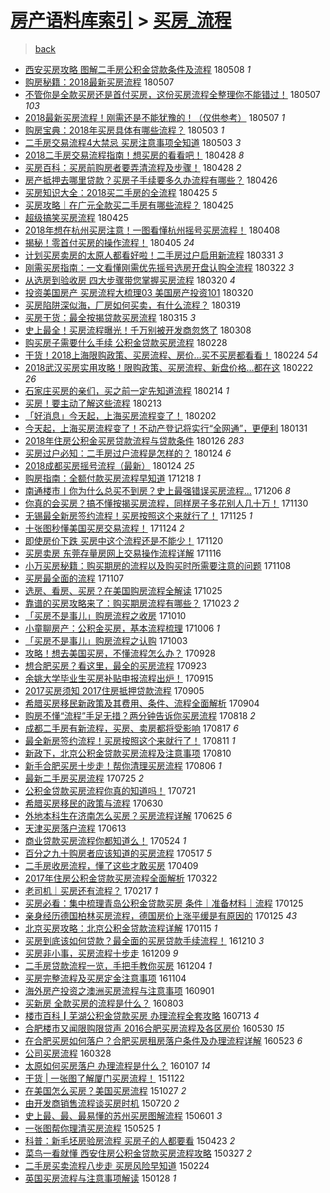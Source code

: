 [房产语料库索引](../../README.md)  > [买房_流程](买房_流程.md)
====
> [back](../README.md)

- [西安买房攻略 图解二手房公积金贷款条件及流程](http://jkwz.applinzi.com/ittc/7100704815875359761.html#%E8%A5%BF%E5%AE%89%E4%B9%B0%E6%88%BF%E6%94%BB%E7%95%A5+%E5%9B%BE%E8%A7%A3%E4%BA%8C%E6%89%8B%E6%88%BF%E5%85%AC%E7%A7%AF%E9%87%91%E8%B4%B7%E6%AC%BE%E6%9D%A1%E4%BB%B6%E5%8F%8A%E6%B5%81%E7%A8%8B) 180508 *1* 
- [购房秘籍：2018最新买房流程](http://jkwz.applinzi.com/ittc/7100314556192785425.html#%E8%B4%AD%E6%88%BF%E7%A7%98%E7%B1%8D%EF%BC%9A2018%E6%9C%80%E6%96%B0%E4%B9%B0%E6%88%BF%E6%B5%81%E7%A8%8B) 180507  
- [不管你是全款买房还是首付买房，这份买房流程全整理你不能错过！](http://jkwz.applinzi.com/ittc/7100301217089717255.html#%E4%B8%8D%E7%AE%A1%E4%BD%A0%E6%98%AF%E5%85%A8%E6%AC%BE%E4%B9%B0%E6%88%BF%E8%BF%98%E6%98%AF%E9%A6%96%E4%BB%98%E4%B9%B0%E6%88%BF%EF%BC%8C%E8%BF%99%E4%BB%BD%E4%B9%B0%E6%88%BF%E6%B5%81%E7%A8%8B%E5%85%A8%E6%95%B4%E7%90%86%E4%BD%A0%E4%B8%8D%E8%83%BD%E9%94%99%E8%BF%87%EF%BC%81) 180507 *103* 
- [2018最新买房流程！刚需还是不能犹豫的！（仅供参考）](http://jkwz.applinzi.com/ittc/7100293447468712971.html#2018%E6%9C%80%E6%96%B0%E4%B9%B0%E6%88%BF%E6%B5%81%E7%A8%8B%EF%BC%81%E5%88%9A%E9%9C%80%E8%BF%98%E6%98%AF%E4%B8%8D%E8%83%BD%E7%8A%B9%E8%B1%AB%E7%9A%84%EF%BC%81%EF%BC%88%E4%BB%85%E4%BE%9B%E5%8F%82%E8%80%83%EF%BC%89) 180507 *1* 
- [购房宝典：2018年买房具体有哪些流程？](http://jkwz.applinzi.com/ittc/7098835997087499275.html#%E8%B4%AD%E6%88%BF%E5%AE%9D%E5%85%B8%EF%BC%9A2018%E5%B9%B4%E4%B9%B0%E6%88%BF%E5%85%B7%E4%BD%93%E6%9C%89%E5%93%AA%E4%BA%9B%E6%B5%81%E7%A8%8B%EF%BC%9F) 180503 *1* 
- [二手房交易流程4大禁忌 买房注意事项全知道](http://jkwz.applinzi.com/ittc/7098794316090835984.html#%E4%BA%8C%E6%89%8B%E6%88%BF%E4%BA%A4%E6%98%93%E6%B5%81%E7%A8%8B4%E5%A4%A7%E7%A6%81%E5%BF%8C+%E4%B9%B0%E6%88%BF%E6%B3%A8%E6%84%8F%E4%BA%8B%E9%A1%B9%E5%85%A8%E7%9F%A5%E9%81%93) 180503 *3* 
- [2018二手房交易流程指南！想买房的看看吧！](http://jkwz.applinzi.com/ittc/7097158168025236491.html#2018%E4%BA%8C%E6%89%8B%E6%88%BF%E4%BA%A4%E6%98%93%E6%B5%81%E7%A8%8B%E6%8C%87%E5%8D%97%EF%BC%81%E6%83%B3%E4%B9%B0%E6%88%BF%E7%9A%84%E7%9C%8B%E7%9C%8B%E5%90%A7%EF%BC%81) 180428 *8* 
- [买房百科：买房前购房者要弄清流程及步骤！](http://jkwz.applinzi.com/ittc/7096964784975250442.html#%E4%B9%B0%E6%88%BF%E7%99%BE%E7%A7%91%EF%BC%9A%E4%B9%B0%E6%88%BF%E5%89%8D%E8%B4%AD%E6%88%BF%E8%80%85%E8%A6%81%E5%BC%84%E6%B8%85%E6%B5%81%E7%A8%8B%E5%8F%8A%E6%AD%A5%E9%AA%A4%EF%BC%81) 180428 *2* 
- [房产抵押去哪里贷款？买房子手续要多久办流程有哪些？](http://jkwz.applinzi.com/ittc/7096307855651243014.html#%E6%88%BF%E4%BA%A7%E6%8A%B5%E6%8A%BC%E5%8E%BB%E5%93%AA%E9%87%8C%E8%B4%B7%E6%AC%BE%EF%BC%9F%E4%B9%B0%E6%88%BF%E5%AD%90%E6%89%8B%E7%BB%AD%E8%A6%81%E5%A4%9A%E4%B9%85%E5%8A%9E%E6%B5%81%E7%A8%8B%E6%9C%89%E5%93%AA%E4%BA%9B%EF%BC%9F) 180426  
- [买房知识大全：2018买二手房的全流程](http://jkwz.applinzi.com/ittc/7095940019212780560.html#%E4%B9%B0%E6%88%BF%E7%9F%A5%E8%AF%86%E5%A4%A7%E5%85%A8%EF%BC%9A2018%E4%B9%B0%E4%BA%8C%E6%89%8B%E6%88%BF%E7%9A%84%E5%85%A8%E6%B5%81%E7%A8%8B) 180425 *5* 
- [买房攻略｜在广元全款买二手房有哪些流程？](http://jkwz.applinzi.com/ittc/7095846410589307911.html#%E4%B9%B0%E6%88%BF%E6%94%BB%E7%95%A5%EF%BD%9C%E5%9C%A8%E5%B9%BF%E5%85%83%E5%85%A8%E6%AC%BE%E4%B9%B0%E4%BA%8C%E6%89%8B%E6%88%BF%E6%9C%89%E5%93%AA%E4%BA%9B%E6%B5%81%E7%A8%8B%EF%BC%9F) 180425  
- [超级搞笑买房流程](http://jkwz.applinzi.com/ittc/7095803073899529222.html#%E8%B6%85%E7%BA%A7%E6%90%9E%E7%AC%91%E4%B9%B0%E6%88%BF%E6%B5%81%E7%A8%8B) 180425  
- [2018年想在杭州买房注意！一图看懂杭州摇号买房流程！](http://jkwz.applinzi.com/ittc/7089557851003683847.html#2018%E5%B9%B4%E6%83%B3%E5%9C%A8%E6%9D%AD%E5%B7%9E%E4%B9%B0%E6%88%BF%E6%B3%A8%E6%84%8F%EF%BC%81%E4%B8%80%E5%9B%BE%E7%9C%8B%E6%87%82%E6%9D%AD%E5%B7%9E%E6%91%87%E5%8F%B7%E4%B9%B0%E6%88%BF%E6%B5%81%E7%A8%8B%EF%BC%81) 180408  
- [揭秘！零首付买房的操作流程！](http://jkwz.applinzi.com/ittc/7088431806783423498.html#%E6%8F%AD%E7%A7%98%EF%BC%81%E9%9B%B6%E9%A6%96%E4%BB%98%E4%B9%B0%E6%88%BF%E7%9A%84%E6%93%8D%E4%BD%9C%E6%B5%81%E7%A8%8B%EF%BC%81) 180405 *24* 
- [计划买房卖房的太原人都看好啦！二手房过户启用新流程](http://jkwz.applinzi.com/ittc/7086444356578051079.html#%E8%AE%A1%E5%88%92%E4%B9%B0%E6%88%BF%E5%8D%96%E6%88%BF%E7%9A%84%E5%A4%AA%E5%8E%9F%E4%BA%BA%E9%83%BD%E7%9C%8B%E5%A5%BD%E5%95%A6%EF%BC%81%E4%BA%8C%E6%89%8B%E6%88%BF%E8%BF%87%E6%88%B7%E5%90%AF%E7%94%A8%E6%96%B0%E6%B5%81%E7%A8%8B) 180331 *3* 
- [刚需买房指南：一文看懂刚需优先摇号选房开盘认购全流程](http://jkwz.applinzi.com/ittc/7083362404035724305.html#%E5%88%9A%E9%9C%80%E4%B9%B0%E6%88%BF%E6%8C%87%E5%8D%97%EF%BC%9A%E4%B8%80%E6%96%87%E7%9C%8B%E6%87%82%E5%88%9A%E9%9C%80%E4%BC%98%E5%85%88%E6%91%87%E5%8F%B7%E9%80%89%E6%88%BF%E5%BC%80%E7%9B%98%E8%AE%A4%E8%B4%AD%E5%85%A8%E6%B5%81%E7%A8%8B) 180322 *3* 
- [从选房到验收房 四大步骤带您掌握买房流程](http://jkwz.applinzi.com/ittc/7082504837772346375.html#%E4%BB%8E%E9%80%89%E6%88%BF%E5%88%B0%E9%AA%8C%E6%94%B6%E6%88%BF+%E5%9B%9B%E5%A4%A7%E6%AD%A5%E9%AA%A4%E5%B8%A6%E6%82%A8%E6%8E%8C%E6%8F%A1%E4%B9%B0%E6%88%BF%E6%B5%81%E7%A8%8B) 180320 *4* 
- [投资美国房产 买房流程大梳理03 美国房产投资101](http://jkwz.applinzi.com/ittc/7080637237115225104.html#%E6%8A%95%E8%B5%84%E7%BE%8E%E5%9B%BD%E6%88%BF%E4%BA%A7+%E4%B9%B0%E6%88%BF%E6%B5%81%E7%A8%8B%E5%A4%A7%E6%A2%B3%E7%90%8603+%E7%BE%8E%E5%9B%BD%E6%88%BF%E4%BA%A7%E6%8A%95%E8%B5%84101) 180320  
- [买房陷阱深似海，厂房如何买卖，有什么流程？](http://jkwz.applinzi.com/ittc/7082112052300874759.html#%E4%B9%B0%E6%88%BF%E9%99%B7%E9%98%B1%E6%B7%B1%E4%BC%BC%E6%B5%B7%EF%BC%8C%E5%8E%82%E6%88%BF%E5%A6%82%E4%BD%95%E4%B9%B0%E5%8D%96%EF%BC%8C%E6%9C%89%E4%BB%80%E4%B9%88%E6%B5%81%E7%A8%8B%EF%BC%9F) 180319  
- [买房干货：最全按揭贷款买房流程](http://jkwz.applinzi.com/ittc/7080833673421390854.html#%E4%B9%B0%E6%88%BF%E5%B9%B2%E8%B4%A7%EF%BC%9A%E6%9C%80%E5%85%A8%E6%8C%89%E6%8F%AD%E8%B4%B7%E6%AC%BE%E4%B9%B0%E6%88%BF%E6%B5%81%E7%A8%8B) 180315 *3* 
- [史上最全！买房流程曝光！千万别被开发商忽悠了](http://jkwz.applinzi.com/ittc/7078173275165557777.html#%E5%8F%B2%E4%B8%8A%E6%9C%80%E5%85%A8%EF%BC%81%E4%B9%B0%E6%88%BF%E6%B5%81%E7%A8%8B%E6%9B%9D%E5%85%89%EF%BC%81%E5%8D%83%E4%B8%87%E5%88%AB%E8%A2%AB%E5%BC%80%E5%8F%91%E5%95%86%E5%BF%BD%E6%82%A0%E4%BA%86) 180308  
- [购买房子需要什么手续 公积金贷款买房流程](http://jkwz.applinzi.com/ittc/7075191122068767751.html#%E8%B4%AD%E4%B9%B0%E6%88%BF%E5%AD%90%E9%9C%80%E8%A6%81%E4%BB%80%E4%B9%88%E6%89%8B%E7%BB%AD+%E5%85%AC%E7%A7%AF%E9%87%91%E8%B4%B7%E6%AC%BE%E4%B9%B0%E6%88%BF%E6%B5%81%E7%A8%8B) 180228  
- [干货！2018上海限购政策、买房流程、房价…买不买房都看看！](http://jkwz.applinzi.com/ittc/7073771268581360646.html#%E5%B9%B2%E8%B4%A7%EF%BC%812018%E4%B8%8A%E6%B5%B7%E9%99%90%E8%B4%AD%E6%94%BF%E7%AD%96%E3%80%81%E4%B9%B0%E6%88%BF%E6%B5%81%E7%A8%8B%E3%80%81%E6%88%BF%E4%BB%B7%E2%80%A6%E4%B9%B0%E4%B8%8D%E4%B9%B0%E6%88%BF%E9%83%BD%E7%9C%8B%E7%9C%8B%EF%BC%81) 180224 *54* 
- [2018武汉买房实用攻略！限购政策、买房流程、新盘价格…都在这](http://jkwz.applinzi.com/ittc/7072877179598013446.html#2018%E6%AD%A6%E6%B1%89%E4%B9%B0%E6%88%BF%E5%AE%9E%E7%94%A8%E6%94%BB%E7%95%A5%EF%BC%81%E9%99%90%E8%B4%AD%E6%94%BF%E7%AD%96%E3%80%81%E4%B9%B0%E6%88%BF%E6%B5%81%E7%A8%8B%E3%80%81%E6%96%B0%E7%9B%98%E4%BB%B7%E6%A0%BC%E2%80%A6%E9%83%BD%E5%9C%A8%E8%BF%99) 180222 *26* 
- [石家庄买房的亲们，买之前一定先知道流程](http://jkwz.applinzi.com/ittc/7069974461791339537.html#%E7%9F%B3%E5%AE%B6%E5%BA%84%E4%B9%B0%E6%88%BF%E7%9A%84%E4%BA%B2%E4%BB%AC%EF%BC%8C%E4%B9%B0%E4%B9%8B%E5%89%8D%E4%B8%80%E5%AE%9A%E5%85%88%E7%9F%A5%E9%81%93%E6%B5%81%E7%A8%8B) 180214 *1* 
- [买房！要主动了解这些流程](http://jkwz.applinzi.com/ittc/7069491882197779466.html#%E4%B9%B0%E6%88%BF%EF%BC%81%E8%A6%81%E4%B8%BB%E5%8A%A8%E4%BA%86%E8%A7%A3%E8%BF%99%E4%BA%9B%E6%B5%81%E7%A8%8B) 180213  
- [「好消息」今天起，上海买房流程变了！](http://jkwz.applinzi.com/ittc/7065399581909451793.html#%E3%80%8C%E5%A5%BD%E6%B6%88%E6%81%AF%E3%80%8D%E4%BB%8A%E5%A4%A9%E8%B5%B7%EF%BC%8C%E4%B8%8A%E6%B5%B7%E4%B9%B0%E6%88%BF%E6%B5%81%E7%A8%8B%E5%8F%98%E4%BA%86%EF%BC%81) 180202  
- [今天起，上海买房流程变了！不动产登记将实行“全网通”，更便利](http://jkwz.applinzi.com/ittc/7064880711347995665.html#%E4%BB%8A%E5%A4%A9%E8%B5%B7%EF%BC%8C%E4%B8%8A%E6%B5%B7%E4%B9%B0%E6%88%BF%E6%B5%81%E7%A8%8B%E5%8F%98%E4%BA%86%EF%BC%81%E4%B8%8D%E5%8A%A8%E4%BA%A7%E7%99%BB%E8%AE%B0%E5%B0%86%E5%AE%9E%E8%A1%8C%E2%80%9C%E5%85%A8%E7%BD%91%E9%80%9A%E2%80%9D%EF%BC%8C%E6%9B%B4%E4%BE%BF%E5%88%A9) 180131  
- [2018年住房公积金买房贷款流程与贷款条件](http://jkwz.applinzi.com/ittc/7062945809060856839.html#2018%E5%B9%B4%E4%BD%8F%E6%88%BF%E5%85%AC%E7%A7%AF%E9%87%91%E4%B9%B0%E6%88%BF%E8%B4%B7%E6%AC%BE%E6%B5%81%E7%A8%8B%E4%B8%8E%E8%B4%B7%E6%AC%BE%E6%9D%A1%E4%BB%B6) 180126 *283* 
- [买房过户必知：二手房过户流程是怎样的？](http://jkwz.applinzi.com/ittc/7062161033437643787.html#%E4%B9%B0%E6%88%BF%E8%BF%87%E6%88%B7%E5%BF%85%E7%9F%A5%EF%BC%9A%E4%BA%8C%E6%89%8B%E6%88%BF%E8%BF%87%E6%88%B7%E6%B5%81%E7%A8%8B%E6%98%AF%E6%80%8E%E6%A0%B7%E7%9A%84%EF%BC%9F) 180124 *6* 
- [2018成都买房摇号流程（最新）](http://jkwz.applinzi.com/ittc/7062155084119409674.html#2018%E6%88%90%E9%83%BD%E4%B9%B0%E6%88%BF%E6%91%87%E5%8F%B7%E6%B5%81%E7%A8%8B%EF%BC%88%E6%9C%80%E6%96%B0%EF%BC%89) 180124 *25* 
- [购房指南：全额付款买房流程早知道](http://jkwz.applinzi.com/ittc/7048370909570663440.html#%E8%B4%AD%E6%88%BF%E6%8C%87%E5%8D%97%EF%BC%9A%E5%85%A8%E9%A2%9D%E4%BB%98%E6%AC%BE%E4%B9%B0%E6%88%BF%E6%B5%81%E7%A8%8B%E6%97%A9%E7%9F%A5%E9%81%93) 171218 *1* 
- [南通楼市丨你为什么总买不到房？史上最强错误买房流程...](http://jkwz.applinzi.com/ittc/7043916824314381329.html#%E5%8D%97%E9%80%9A%E6%A5%BC%E5%B8%82%E4%B8%A8%E4%BD%A0%E4%B8%BA%E4%BB%80%E4%B9%88%E6%80%BB%E4%B9%B0%E4%B8%8D%E5%88%B0%E6%88%BF%EF%BC%9F%E5%8F%B2%E4%B8%8A%E6%9C%80%E5%BC%BA%E9%94%99%E8%AF%AF%E4%B9%B0%E6%88%BF%E6%B5%81%E7%A8%8B...) 171206 *8* 
- [你真的会买房？搞不懂按揭买房流程，同样房子多花别人几十万！](http://jkwz.applinzi.com/ittc/7041859423717295120.html#%E4%BD%A0%E7%9C%9F%E7%9A%84%E4%BC%9A%E4%B9%B0%E6%88%BF%EF%BC%9F%E6%90%9E%E4%B8%8D%E6%87%82%E6%8C%89%E6%8F%AD%E4%B9%B0%E6%88%BF%E6%B5%81%E7%A8%8B%EF%BC%8C%E5%90%8C%E6%A0%B7%E6%88%BF%E5%AD%90%E5%A4%9A%E8%8A%B1%E5%88%AB%E4%BA%BA%E5%87%A0%E5%8D%81%E4%B8%87%EF%BC%81) 171130  
- [无锡最全新房签约流程！买房按照这个来就行了！](http://jkwz.applinzi.com/ittc/7039767552677381137.html#%E6%97%A0%E9%94%A1%E6%9C%80%E5%85%A8%E6%96%B0%E6%88%BF%E7%AD%BE%E7%BA%A6%E6%B5%81%E7%A8%8B%EF%BC%81%E4%B9%B0%E6%88%BF%E6%8C%89%E7%85%A7%E8%BF%99%E4%B8%AA%E6%9D%A5%E5%B0%B1%E8%A1%8C%E4%BA%86%EF%BC%81) 171125 *1* 
- [十张图秒懂美国买房交易流程！](http://jkwz.applinzi.com/ittc/7039568266782049297.html#%E5%8D%81%E5%BC%A0%E5%9B%BE%E7%A7%92%E6%87%82%E7%BE%8E%E5%9B%BD%E4%B9%B0%E6%88%BF%E4%BA%A4%E6%98%93%E6%B5%81%E7%A8%8B%EF%BC%81) 171124 *2* 
- [即使房价下跌 买房中这个流程还是不能少！](http://jkwz.applinzi.com/ittc/7037974882858566672.html#%E5%8D%B3%E4%BD%BF%E6%88%BF%E4%BB%B7%E4%B8%8B%E8%B7%8C+%E4%B9%B0%E6%88%BF%E4%B8%AD%E8%BF%99%E4%B8%AA%E6%B5%81%E7%A8%8B%E8%BF%98%E6%98%AF%E4%B8%8D%E8%83%BD%E5%B0%91%EF%BC%81) 171120  
- [买房卖房 东莞存量房网上交易操作流程详解](http://jkwz.applinzi.com/ittc/7036466861468812305.html#%E4%B9%B0%E6%88%BF%E5%8D%96%E6%88%BF+%E4%B8%9C%E8%8E%9E%E5%AD%98%E9%87%8F%E6%88%BF%E7%BD%91%E4%B8%8A%E4%BA%A4%E6%98%93%E6%93%8D%E4%BD%9C%E6%B5%81%E7%A8%8B%E8%AF%A6%E8%A7%A3) 171116  
- [小万买房秘籍：购买期房的流程以及购买时所需要注意的问题](http://jkwz.applinzi.com/ittc/7033517042639045649.html#%E5%B0%8F%E4%B8%87%E4%B9%B0%E6%88%BF%E7%A7%98%E7%B1%8D%EF%BC%9A%E8%B4%AD%E4%B9%B0%E6%9C%9F%E6%88%BF%E7%9A%84%E6%B5%81%E7%A8%8B%E4%BB%A5%E5%8F%8A%E8%B4%AD%E4%B9%B0%E6%97%B6%E6%89%80%E9%9C%80%E8%A6%81%E6%B3%A8%E6%84%8F%E7%9A%84%E9%97%AE%E9%A2%98) 171108  
- [买房最全面的流程](http://jkwz.applinzi.com/ittc/7033218747400193041.html#%E4%B9%B0%E6%88%BF%E6%9C%80%E5%85%A8%E9%9D%A2%E7%9A%84%E6%B5%81%E7%A8%8B) 171107  
- [选房、看房、买房？在美国购房流程全解读](http://jkwz.applinzi.com/ittc/7028335637827159057.html#%E9%80%89%E6%88%BF%E3%80%81%E7%9C%8B%E6%88%BF%E3%80%81%E4%B9%B0%E6%88%BF%EF%BC%9F%E5%9C%A8%E7%BE%8E%E5%9B%BD%E8%B4%AD%E6%88%BF%E6%B5%81%E7%A8%8B%E5%85%A8%E8%A7%A3%E8%AF%BB) 171025  
- [靠谱的买房攻略来了：购买期房流程有哪些？](http://jkwz.applinzi.com/ittc/7027669878960555024.html#%E9%9D%A0%E8%B0%B1%E7%9A%84%E4%B9%B0%E6%88%BF%E6%94%BB%E7%95%A5%E6%9D%A5%E4%BA%86%EF%BC%9A%E8%B4%AD%E4%B9%B0%E6%9C%9F%E6%88%BF%E6%B5%81%E7%A8%8B%E6%9C%89%E5%93%AA%E4%BA%9B%EF%BC%9F) 171023 *2* 
- [「买房不是事儿」购房流程之收房](http://jkwz.applinzi.com/ittc/7022739111386022928.html#%E3%80%8C%E4%B9%B0%E6%88%BF%E4%B8%8D%E6%98%AF%E4%BA%8B%E5%84%BF%E3%80%8D%E8%B4%AD%E6%88%BF%E6%B5%81%E7%A8%8B%E4%B9%8B%E6%94%B6%E6%88%BF) 171010  
- [小童聊房产：公积金买房，基本流程梳理](http://jkwz.applinzi.com/ittc/7021234494558962705.html#%E5%B0%8F%E7%AB%A5%E8%81%8A%E6%88%BF%E4%BA%A7%EF%BC%9A%E5%85%AC%E7%A7%AF%E9%87%91%E4%B9%B0%E6%88%BF%EF%BC%8C%E5%9F%BA%E6%9C%AC%E6%B5%81%E7%A8%8B%E6%A2%B3%E7%90%86) 171006 *1* 
- [「买房不是事儿」购房流程之认购](http://jkwz.applinzi.com/ittc/7020148301960315921.html#%E3%80%8C%E4%B9%B0%E6%88%BF%E4%B8%8D%E6%98%AF%E4%BA%8B%E5%84%BF%E3%80%8D%E8%B4%AD%E6%88%BF%E6%B5%81%E7%A8%8B%E4%B9%8B%E8%AE%A4%E8%B4%AD) 171003  
- [攻略！想去美国买房，不懂流程怎么办？](http://jkwz.applinzi.com/ittc/7018361408515998736.html#%E6%94%BB%E7%95%A5%EF%BC%81%E6%83%B3%E5%8E%BB%E7%BE%8E%E5%9B%BD%E4%B9%B0%E6%88%BF%EF%BC%8C%E4%B8%8D%E6%87%82%E6%B5%81%E7%A8%8B%E6%80%8E%E4%B9%88%E5%8A%9E%EF%BC%9F) 170928  
- [想合肥买房？看这里，最全的买房流程](http://jkwz.applinzi.com/ittc/7015372293394662417.html#%E6%83%B3%E5%90%88%E8%82%A5%E4%B9%B0%E6%88%BF%EF%BC%9F%E7%9C%8B%E8%BF%99%E9%87%8C%EF%BC%8C%E6%9C%80%E5%85%A8%E7%9A%84%E4%B9%B0%E6%88%BF%E6%B5%81%E7%A8%8B) 170923  
- [余姚大学毕业生买房补贴申报流程出炉！](http://jkwz.applinzi.com/ittc/7013573484234671121.html#%E4%BD%99%E5%A7%9A%E5%A4%A7%E5%AD%A6%E6%AF%95%E4%B8%9A%E7%94%9F%E4%B9%B0%E6%88%BF%E8%A1%A5%E8%B4%B4%E7%94%B3%E6%8A%A5%E6%B5%81%E7%A8%8B%E5%87%BA%E7%82%89%EF%BC%81) 170915  
- [2017买房须知 2017住房抵押贷款流程](http://jkwz.applinzi.com/ittc/7009805596948431888.html#2017%E4%B9%B0%E6%88%BF%E9%A1%BB%E7%9F%A5+2017%E4%BD%8F%E6%88%BF%E6%8A%B5%E6%8A%BC%E8%B4%B7%E6%AC%BE%E6%B5%81%E7%A8%8B) 170905  
- [希腊买房移民新政策及其费用、条件、流程全面解析](http://jkwz.applinzi.com/ittc/7009484704083084304.html#%E5%B8%8C%E8%85%8A%E4%B9%B0%E6%88%BF%E7%A7%BB%E6%B0%91%E6%96%B0%E6%94%BF%E7%AD%96%E5%8F%8A%E5%85%B6%E8%B4%B9%E7%94%A8%E3%80%81%E6%9D%A1%E4%BB%B6%E3%80%81%E6%B5%81%E7%A8%8B%E5%85%A8%E9%9D%A2%E8%A7%A3%E6%9E%90) 170904  
- [购房不懂“流程”手足无措？两分钟告诉你买房流程](http://jkwz.applinzi.com/ittc/7003246849094583312.html#%E8%B4%AD%E6%88%BF%E4%B8%8D%E6%87%82%E2%80%9C%E6%B5%81%E7%A8%8B%E2%80%9D%E6%89%8B%E8%B6%B3%E6%97%A0%E6%8E%AA%EF%BC%9F%E4%B8%A4%E5%88%86%E9%92%9F%E5%91%8A%E8%AF%89%E4%BD%A0%E4%B9%B0%E6%88%BF%E6%B5%81%E7%A8%8B) 170818 *2* 
- [成都二手房有新流程，买房、卖房都将受影响](http://jkwz.applinzi.com/ittc/7002715702908421136.html#%E6%88%90%E9%83%BD%E4%BA%8C%E6%89%8B%E6%88%BF%E6%9C%89%E6%96%B0%E6%B5%81%E7%A8%8B%EF%BC%8C%E4%B9%B0%E6%88%BF%E3%80%81%E5%8D%96%E6%88%BF%E9%83%BD%E5%B0%86%E5%8F%97%E5%BD%B1%E5%93%8D) 170817 *6* 
- [最全新房签约流程！买房按照这个来就行了！](http://jkwz.applinzi.com/ittc/7000486084944069649.html#%E6%9C%80%E5%85%A8%E6%96%B0%E6%88%BF%E7%AD%BE%E7%BA%A6%E6%B5%81%E7%A8%8B%EF%BC%81%E4%B9%B0%E6%88%BF%E6%8C%89%E7%85%A7%E8%BF%99%E4%B8%AA%E6%9D%A5%E5%B0%B1%E8%A1%8C%E4%BA%86%EF%BC%81) 170811 *1* 
- [新政下，北京公积金贷款买房流程及注意事项](http://jkwz.applinzi.com/ittc/7000111793186538513.html#%E6%96%B0%E6%94%BF%E4%B8%8B%EF%BC%8C%E5%8C%97%E4%BA%AC%E5%85%AC%E7%A7%AF%E9%87%91%E8%B4%B7%E6%AC%BE%E4%B9%B0%E6%88%BF%E6%B5%81%E7%A8%8B%E5%8F%8A%E6%B3%A8%E6%84%8F%E4%BA%8B%E9%A1%B9) 170810  
- [新手合肥买房十步走！帮你清理买房流程](http://jkwz.applinzi.com/ittc/6998697857316815888.html#%E6%96%B0%E6%89%8B%E5%90%88%E8%82%A5%E4%B9%B0%E6%88%BF%E5%8D%81%E6%AD%A5%E8%B5%B0%EF%BC%81%E5%B8%AE%E4%BD%A0%E6%B8%85%E7%90%86%E4%B9%B0%E6%88%BF%E6%B5%81%E7%A8%8B) 170806 *1* 
- [最新二手房买房流程](http://jkwz.applinzi.com/ittc/6994245137306485777.html#%E6%9C%80%E6%96%B0%E4%BA%8C%E6%89%8B%E6%88%BF%E4%B9%B0%E6%88%BF%E6%B5%81%E7%A8%8B) 170725 *2* 
- [公积金贷款买房流程你真的知道吗！](http://jkwz.applinzi.com/ittc/6992720861520725009.html#%E5%85%AC%E7%A7%AF%E9%87%91%E8%B4%B7%E6%AC%BE%E4%B9%B0%E6%88%BF%E6%B5%81%E7%A8%8B%E4%BD%A0%E7%9C%9F%E7%9A%84%E7%9F%A5%E9%81%93%E5%90%97%EF%BC%81) 170721  
- [希腊买房移民的政策与流程](http://jkwz.applinzi.com/ittc/6984899685096358916.html#%E5%B8%8C%E8%85%8A%E4%B9%B0%E6%88%BF%E7%A7%BB%E6%B0%91%E7%9A%84%E6%94%BF%E7%AD%96%E4%B8%8E%E6%B5%81%E7%A8%8B) 170630  
- [外地本科生在济南怎么买房？买房流程详解](http://jkwz.applinzi.com/ittc/6983055707392705540.html#%E5%A4%96%E5%9C%B0%E6%9C%AC%E7%A7%91%E7%94%9F%E5%9C%A8%E6%B5%8E%E5%8D%97%E6%80%8E%E4%B9%88%E4%B9%B0%E6%88%BF%EF%BC%9F%E4%B9%B0%E6%88%BF%E6%B5%81%E7%A8%8B%E8%AF%A6%E8%A7%A3) 170625 *6* 
- [天津买房落户流程](http://jkwz.applinzi.com/ittc/6978657517390267397.html#%E5%A4%A9%E6%B4%A5%E4%B9%B0%E6%88%BF%E8%90%BD%E6%88%B7%E6%B5%81%E7%A8%8B) 170613  
- [商业贷款买房流程你都知道么！](http://jkwz.applinzi.com/ittc/6970905466992329733.html#%E5%95%86%E4%B8%9A%E8%B4%B7%E6%AC%BE%E4%B9%B0%E6%88%BF%E6%B5%81%E7%A8%8B%E4%BD%A0%E9%83%BD%E7%9F%A5%E9%81%93%E4%B9%88%EF%BC%81) 170524 *1* 
- [百分之九十购房者应该知道的买房流程](http://jkwz.applinzi.com/ittc/6968532907927798789.html#%E7%99%BE%E5%88%86%E4%B9%8B%E4%B9%9D%E5%8D%81%E8%B4%AD%E6%88%BF%E8%80%85%E5%BA%94%E8%AF%A5%E7%9F%A5%E9%81%93%E7%9A%84%E4%B9%B0%E6%88%BF%E6%B5%81%E7%A8%8B) 170517 *5* 
- [二手房收房流程，懂了这些才敢买房](http://jkwz.applinzi.com/ittc/6954442194718032901.html#%E4%BA%8C%E6%89%8B%E6%88%BF%E6%94%B6%E6%88%BF%E6%B5%81%E7%A8%8B%EF%BC%8C%E6%87%82%E4%BA%86%E8%BF%99%E4%BA%9B%E6%89%8D%E6%95%A2%E4%B9%B0%E6%88%BF) 170409  
- [2017年住房公积金贷款买房流程全面解析](http://jkwz.applinzi.com/ittc/6947806337827341317.html#2017%E5%B9%B4%E4%BD%8F%E6%88%BF%E5%85%AC%E7%A7%AF%E9%87%91%E8%B4%B7%E6%AC%BE%E4%B9%B0%E6%88%BF%E6%B5%81%E7%A8%8B%E5%85%A8%E9%9D%A2%E8%A7%A3%E6%9E%90) 170322  
- [老司机｜买房还有流程？](http://jkwz.applinzi.com/ittc/6935681527596975109.html#%E8%80%81%E5%8F%B8%E6%9C%BA%EF%BD%9C%E4%B9%B0%E6%88%BF%E8%BF%98%E6%9C%89%E6%B5%81%E7%A8%8B%EF%BC%9F) 170217 *1* 
- [买房必看：集中梳理青岛公积金贷款买房 条件｜准备材料｜流程](http://jkwz.applinzi.com/ittc/6926956914218107908.html#%E4%B9%B0%E6%88%BF%E5%BF%85%E7%9C%8B%EF%BC%9A%E9%9B%86%E4%B8%AD%E6%A2%B3%E7%90%86%E9%9D%92%E5%B2%9B%E5%85%AC%E7%A7%AF%E9%87%91%E8%B4%B7%E6%AC%BE%E4%B9%B0%E6%88%BF+%E6%9D%A1%E4%BB%B6%EF%BD%9C%E5%87%86%E5%A4%87%E6%9D%90%E6%96%99%EF%BD%9C%E6%B5%81%E7%A8%8B) 170125  
- [亲身经历德国柏林买房流程，德国房价上涨平缓是有原因的](http://jkwz.applinzi.com/ittc/6926519486470685701.html#%E4%BA%B2%E8%BA%AB%E7%BB%8F%E5%8E%86%E5%BE%B7%E5%9B%BD%E6%9F%8F%E6%9E%97%E4%B9%B0%E6%88%BF%E6%B5%81%E7%A8%8B%EF%BC%8C%E5%BE%B7%E5%9B%BD%E6%88%BF%E4%BB%B7%E4%B8%8A%E6%B6%A8%E5%B9%B3%E7%BC%93%E6%98%AF%E6%9C%89%E5%8E%9F%E5%9B%A0%E7%9A%84) 170125 *43* 
- [北京买房攻略：北京公积金贷款流程详解](http://jkwz.applinzi.com/ittc/6922645039095481349.html#%E5%8C%97%E4%BA%AC%E4%B9%B0%E6%88%BF%E6%94%BB%E7%95%A5%EF%BC%9A%E5%8C%97%E4%BA%AC%E5%85%AC%E7%A7%AF%E9%87%91%E8%B4%B7%E6%AC%BE%E6%B5%81%E7%A8%8B%E8%AF%A6%E8%A7%A3) 170115 *1* 
- [买房到底该如何贷款？最全面的买房贷款手续流程！](http://jkwz.applinzi.com/ittc/6910042132135281668.html#%E4%B9%B0%E6%88%BF%E5%88%B0%E5%BA%95%E8%AF%A5%E5%A6%82%E4%BD%95%E8%B4%B7%E6%AC%BE%EF%BC%9F%E6%9C%80%E5%85%A8%E9%9D%A2%E7%9A%84%E4%B9%B0%E6%88%BF%E8%B4%B7%E6%AC%BE%E6%89%8B%E7%BB%AD%E6%B5%81%E7%A8%8B%EF%BC%81) 161210 *3* 
- [买房非小事，买房流程十步走](http://jkwz.applinzi.com/ittc/6909620808279655429.html#%E4%B9%B0%E6%88%BF%E9%9D%9E%E5%B0%8F%E4%BA%8B%EF%BC%8C%E4%B9%B0%E6%88%BF%E6%B5%81%E7%A8%8B%E5%8D%81%E6%AD%A5%E8%B5%B0) 161209 *9* 
- [二手房贷款流程一览，手把手教你买房](http://jkwz.applinzi.com/ittc/6907709030029329412.html#%E4%BA%8C%E6%89%8B%E6%88%BF%E8%B4%B7%E6%AC%BE%E6%B5%81%E7%A8%8B%E4%B8%80%E8%A7%88%EF%BC%8C%E6%89%8B%E6%8A%8A%E6%89%8B%E6%95%99%E4%BD%A0%E4%B9%B0%E6%88%BF) 161204 *1* 
- [买房完整流程及买房定金注意事项](http://jkwz.applinzi.com/ittc/6896646924043551749.html#%E4%B9%B0%E6%88%BF%E5%AE%8C%E6%95%B4%E6%B5%81%E7%A8%8B%E5%8F%8A%E4%B9%B0%E6%88%BF%E5%AE%9A%E9%87%91%E6%B3%A8%E6%84%8F%E4%BA%8B%E9%A1%B9) 161104  
- [海外房产投资之澳洲买房流程与注意事项](http://jkwz.applinzi.com/ittc/6872911890216387589.html#%E6%B5%B7%E5%A4%96%E6%88%BF%E4%BA%A7%E6%8A%95%E8%B5%84%E4%B9%8B%E6%BE%B3%E6%B4%B2%E4%B9%B0%E6%88%BF%E6%B5%81%E7%A8%8B%E4%B8%8E%E6%B3%A8%E6%84%8F%E4%BA%8B%E9%A1%B9) 160901  
- [买新房 全款买房的流程是什么？](http://jkwz.applinzi.com/ittc/6862262937770787845.html#%E4%B9%B0%E6%96%B0%E6%88%BF+%E5%85%A8%E6%AC%BE%E4%B9%B0%E6%88%BF%E7%9A%84%E6%B5%81%E7%A8%8B%E6%98%AF%E4%BB%80%E4%B9%88%EF%BC%9F) 160803  
- [楼市百科┃芜湖公积金贷款买房 办理流程全套攻略](http://jkwz.applinzi.com/ittc/6854260828358050820.html#%E6%A5%BC%E5%B8%82%E7%99%BE%E7%A7%91%E2%94%83%E8%8A%9C%E6%B9%96%E5%85%AC%E7%A7%AF%E9%87%91%E8%B4%B7%E6%AC%BE%E4%B9%B0%E6%88%BF+%E5%8A%9E%E7%90%86%E6%B5%81%E7%A8%8B%E5%85%A8%E5%A5%97%E6%94%BB%E7%95%A5) 160713 *4* 
- [合肥楼市又闻限购限贷声 2016合肥买房流程及各区房价](http://jkwz.applinzi.com/ittc/6837978080450446340.html#%E5%90%88%E8%82%A5%E6%A5%BC%E5%B8%82%E5%8F%88%E9%97%BB%E9%99%90%E8%B4%AD%E9%99%90%E8%B4%B7%E5%A3%B0+2016%E5%90%88%E8%82%A5%E4%B9%B0%E6%88%BF%E6%B5%81%E7%A8%8B%E5%8F%8A%E5%90%84%E5%8C%BA%E6%88%BF%E4%BB%B7) 160530 *15* 
- [在合肥买房如何落户？合肥买房租房落户条件及办理流程详解](http://jkwz.applinzi.com/ittc/6835445448013513732.html#%E5%9C%A8%E5%90%88%E8%82%A5%E4%B9%B0%E6%88%BF%E5%A6%82%E4%BD%95%E8%90%BD%E6%88%B7%EF%BC%9F%E5%90%88%E8%82%A5%E4%B9%B0%E6%88%BF%E7%A7%9F%E6%88%BF%E8%90%BD%E6%88%B7%E6%9D%A1%E4%BB%B6%E5%8F%8A%E5%8A%9E%E7%90%86%E6%B5%81%E7%A8%8B%E8%AF%A6%E8%A7%A3) 160523 *6* 
- [公司买房流程](http://jkwz.applinzi.com/ittc/6814625014649226245.html#%E5%85%AC%E5%8F%B8%E4%B9%B0%E6%88%BF%E6%B5%81%E7%A8%8B) 160328  
- [太原如何买房落户 办理流程是什么？](http://jkwz.applinzi.com/ittc/6784602684309111813.html#%E5%A4%AA%E5%8E%9F%E5%A6%82%E4%BD%95%E4%B9%B0%E6%88%BF%E8%90%BD%E6%88%B7+%E5%8A%9E%E7%90%86%E6%B5%81%E7%A8%8B%E6%98%AF%E4%BB%80%E4%B9%88%EF%BC%9F) 160107 *14* 
- [干货 | 一张图了解厦门买房流程！](http://jkwz.applinzi.com/ittc/6767499267287811076.html#%E5%B9%B2%E8%B4%A7+%7C+%E4%B8%80%E5%BC%A0%E5%9B%BE%E4%BA%86%E8%A7%A3%E5%8E%A6%E9%97%A8%E4%B9%B0%E6%88%BF%E6%B5%81%E7%A8%8B%EF%BC%81) 151122  
- [在美国怎么买房？美国买房流程](http://jkwz.applinzi.com/ittc/6757791424759432197.html#%E5%9C%A8%E7%BE%8E%E5%9B%BD%E6%80%8E%E4%B9%88%E4%B9%B0%E6%88%BF%EF%BC%9F%E7%BE%8E%E5%9B%BD%E4%B9%B0%E6%88%BF%E6%B5%81%E7%A8%8B) 151027 *2* 
- [由开发商销售流程谈买房时机](http://jkwz.applinzi.com/ittc/547650615121658860.html#%E7%94%B1%E5%BC%80%E5%8F%91%E5%95%86%E9%94%80%E5%94%AE%E6%B5%81%E7%A8%8B%E8%B0%88%E4%B9%B0%E6%88%BF%E6%97%B6%E6%9C%BA) 150720 *2* 
- [史上最、最、最易懂的苏州买房图解流程](http://jkwz.applinzi.com/ittc/547650611417626210.html#%E5%8F%B2%E4%B8%8A%E6%9C%80%E3%80%81%E6%9C%80%E3%80%81%E6%9C%80%E6%98%93%E6%87%82%E7%9A%84%E8%8B%8F%E5%B7%9E%E4%B9%B0%E6%88%BF%E5%9B%BE%E8%A7%A3%E6%B5%81%E7%A8%8B) 150601 *3* 
- [一张图帮你理清买房流程](http://jkwz.applinzi.com/ittc/547650611414751295.html#%E4%B8%80%E5%BC%A0%E5%9B%BE%E5%B8%AE%E4%BD%A0%E7%90%86%E6%B8%85%E4%B9%B0%E6%88%BF%E6%B5%81%E7%A8%8B) 150525 *1* 
- [科普：新毛坯房验房流程 买房子的人都要看](http://jkwz.applinzi.com/ittc/547650611408600139.html#%E7%A7%91%E6%99%AE%EF%BC%9A%E6%96%B0%E6%AF%9B%E5%9D%AF%E6%88%BF%E9%AA%8C%E6%88%BF%E6%B5%81%E7%A8%8B+%E4%B9%B0%E6%88%BF%E5%AD%90%E7%9A%84%E4%BA%BA%E9%83%BD%E8%A6%81%E7%9C%8B) 150423 *2* 
- [菜鸟一看就懂 西安住房公积金贷款买房流程攻略](http://jkwz.applinzi.com/ittc/547650611402642676.html#%E8%8F%9C%E9%B8%9F%E4%B8%80%E7%9C%8B%E5%B0%B1%E6%87%82+%E8%A5%BF%E5%AE%89%E4%BD%8F%E6%88%BF%E5%85%AC%E7%A7%AF%E9%87%91%E8%B4%B7%E6%AC%BE%E4%B9%B0%E6%88%BF%E6%B5%81%E7%A8%8B%E6%94%BB%E7%95%A5) 150327 *2* 
- [二手房买卖流程八步走 买房风险早知道](http://jkwz.applinzi.com/ittc/547650611394491647.html#%E4%BA%8C%E6%89%8B%E6%88%BF%E4%B9%B0%E5%8D%96%E6%B5%81%E7%A8%8B%E5%85%AB%E6%AD%A5%E8%B5%B0+%E4%B9%B0%E6%88%BF%E9%A3%8E%E9%99%A9%E6%97%A9%E7%9F%A5%E9%81%93) 150224  
- [英国买房流程与注意事项解读](http://jkwz.applinzi.com/ittc/547650611387811466.html#%E8%8B%B1%E5%9B%BD%E4%B9%B0%E6%88%BF%E6%B5%81%E7%A8%8B%E4%B8%8E%E6%B3%A8%E6%84%8F%E4%BA%8B%E9%A1%B9%E8%A7%A3%E8%AF%BB) 150128 *1* 
